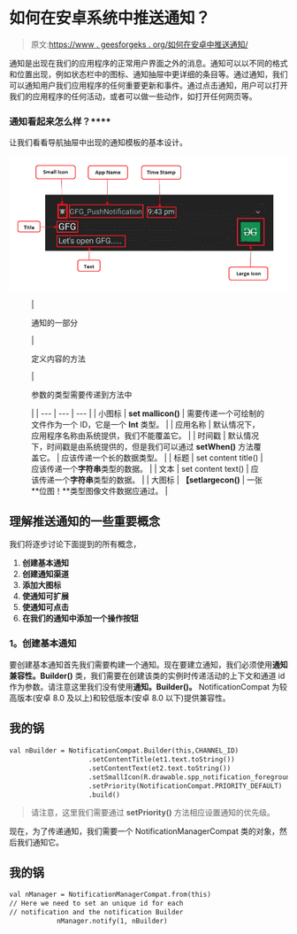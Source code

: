 # 如何在安卓系统中推送通知？

> 原文:[https://www . geesforgeks . org/如何在安卓中推送通知/](https://www.geeksforgeeks.org/how-to-push-notification-in-android/)

通知是出现在我们的应用程序的正常用户界面之外的消息。通知可以以不同的格式和位置出现，例如状态栏中的图标、通知抽屉中更详细的条目等。通过通知，我们可以通知用户我们应用程序的任何重要更新和事件。通过点击通知，用户可以打开我们的应用程序的任何活动，或者可以做一些动作，如打开任何网页等。

### **通知看起来怎么样**？****

让我们看看导航抽屉中出现的通知模板的基本设计。

![How Does Notification Look](img/1f8578939cfd1df403efa77b8f38af3e.png)

<figure class="table">

| 

通知的一部分

 | 

定义内容的方法

 | 

参数的类型需要传递到方法中

 |
| --- | --- | --- |
| 小图标 | **set mallicon()** | 需要传递一个可绘制的文件作为一个 ID，它是一个 **Int** 类型。 |
| 应用名称 | 默认情况下，应用程序名称由系统提供，我们不能覆盖它。 |
| 时间戳 | 默认情况下，时间戳是由系统提供的，但是我们可以通过 **setWhen()** 方法覆盖它。 | 应该传递一个长的数据类型。 |
| 标题 | set content title() | 应该传递一个**字符串**类型的数据。 |
| 文本 | set content text() | 应该传递一个**字符串**类型的数据。 |
| 大图标 | **【setlargecon()** | 一张**位图！**类型图像文件数据应通过。 |

</figure>

## 理解推送通知的一些重要概念

我们将逐步讨论下面提到的所有概念，

1.  **创建基本通知**
2.  **创建通知渠道**
3.  **添加大图标**
4.  **使通知可扩展**
5.  **使通知可点击**
6.  **在我们的通知中添加一个操作按钮**

### **1。创建基本通知**

要创建基本通知首先我们需要构建一个通知。现在要建立通知，我们必须使用**通知兼容性。Builder()** 类，我们需要在创建该类的实例时传递活动的上下文和通道 id 作为参数。请注意这里我们没有使用**通知。Builder()。** NotificationCompat 为较高版本(安卓 8.0 及以上)和较低版本(安卓 8.0 以下)提供兼容性。

## 我的锅

```
val nBuilder = NotificationCompat.Builder(this,CHANNEL_ID)
                    .setContentTitle(et1.text.toString())
                    .setContentText(et2.text.toString())
                    .setSmallIcon(R.drawable.spp_notification_foreground)
                    .setPriority(NotificationCompat.PRIORITY_DEFAULT)
                    .build()
```

> 请注意，这里我们需要通过 **setPriority()** 方法相应设置通知的优先级。

现在，为了传递通知，我们需要一个 NotificationManagerCompat 类的对象，然后我们通知它。

## 我的锅

```
val nManager = NotificationManagerCompat.from(this)
// Here we need to set an unique id for each
// notification and the notification Builder
            nManager.notify(1, nBuilder)
```